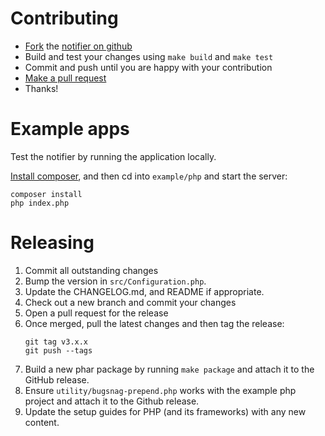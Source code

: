 Contributing
============

-   [Fork](https://help.github.com/articles/fork-a-repo) the [notifier on github](https://github.com/bugsnag/bugsnag-laravel)
-   Build and test your changes using `make build` and `make test`
-   Commit and push until you are happy with your contribution
-   [Make a pull request](https://help.github.com/articles/using-pull-requests)
-   Thanks!

Example apps
============

Test the notifier by running the application locally.

[Install composer](http://getcomposer.org/doc/01-basic-usage.md), and then cd into `example/php` and start the server:

    composer install
    php index.php

Releasing
=========

1. Commit all outstanding changes
2. Bump the version in `src/Configuration.php`.
3. Update the CHANGELOG.md, and README if appropriate.
4. Check out a new branch and commit your changes
5. Open a pull request for the release
6. Once merged, pull the latest changes and then tag the release:
    ```
    git tag v3.x.x
    git push --tags
    ```
7. Build a new phar package by running `make package` and attach it to the GitHub release.
8. Ensure `utility/bugsnag-prepend.php` works with the example php project and attach it to the Github release.
9. Update the setup guides for PHP (and its frameworks) with any new content.
